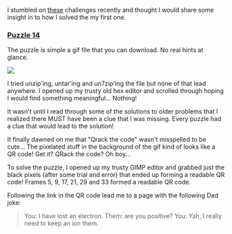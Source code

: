 I stumbled on [these](https://www.cse-cst.gc.ca/en/puzzles-enigmes/) challenges recently and thought I would share some insight in to how I solved the my first one.  

### [Puzzle 14](https://www.cse-cst.gc.ca/en/puzzles-enigmes/puzzle-enigme-14)
The puzzle is simple a gif file that you can download. No real hints at glance. 

![](https://www.cse-cst.gc.ca/sites/default/files/qrackthecode_e_0.png)

I tried unzip'ing, untar'ing and un7zip'ing the file but none of that lead anywhere. I opened up my trusty old hex editor and scrolled through hoping I would find something meaningful... Nothing! 

It wasn't until I read through some of the solutions to older problems that I realized there MUST have been a clue that I was missing. Every puzzle had a clue that would lead to the solution! 

It finally dawned on me that "Qrack the code" wasn't misspelled to be cute... The pixelated stuff in the background of the gif kind of looks like a QR code! Get it? QRack the code? Oh boy... 
 
To solve the puzzle, I opened up my trusty GIMP editor and grabbed just the black pixels (after some trial and error) that ended up forming a readable QR code! Frames 5, 9, 17, 21, 29 and 33 formed a readable QR code.

Following the link in the QR code lead me to a page with the following Dad joke: 

>  You: I have lost an electron.
>  Them: are you positive?
>  You: Yah, I really need to keep an ion them.